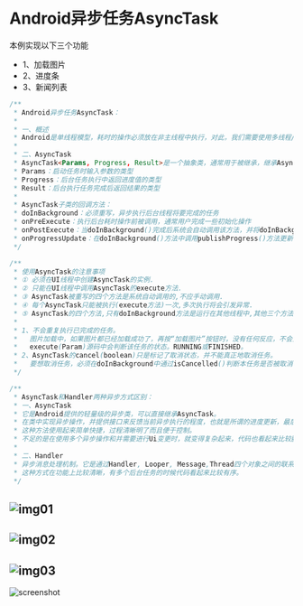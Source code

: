 # Android异步任务AsyncTask

本例实现以下三个功能
* 1、加载图片
* 2、进度条
* 3、新闻列表

```java
/**
 * Android异步任务AsyncTask：
 *
 * 一、概述
 * Android是单线程模型，耗时的操作必须放在非主线程中执行，对此，我们需要使用多线程/线程池或者AsyncTask等来完成异步加载任务。
 *
 * 二、AsyncTask
 * AsyncTask<Params, Progress, Result>是一个抽象类，通常用于被继承，继承AsyncTask需要指定如下三个泛型参数：
 * Params：启动任务时输入参数的类型
 * Progress：后台任务执行中返回进度值的类型
 * Result：后台执行任务完成后返回结果的类型
 *
 * AsyncTask子类的回调方法：
 * doInBackground：必须重写，异步执行后台线程将要完成的任务
 * onPreExecute：执行后台耗时操作前被调用，通常用户完成一些初始化操作
 * onPostExecute：当doInBackground()完成后系统会自动调用该方法，并将doInBackground方法返回的值传给该方法
 * onProgressUpdate：在doInBackground()方法中调用publishProgress()方法更新任务的执行进度后，就会触发该方法。
 */
```

```java
/**
 * 使用AsyncTask的注意事项
 * ① 必须在UI线程中创建AsyncTask的实例.
 * ② 只能在UI线程中调用AsyncTask的execute方法.
 * ③ AsyncTask被重写的四个方法是系统自动调用的,不应手动调用.
 * ④ 每个AsyncTask只能被执行(execute方法)一次,多次执行将会引发异常.
 * ⑤ AsyncTask的四个方法,只有doInBackground方法是运行在其他线程中,其他三个方法都运行在UI线程中,也就说其他三个方法都可以进行UI的更新操作.
 *
 * 1、不会重复执行已完成的任务。
 *   图片加载中，如果图片都已经加载成功了，再按“加载图片”按钮时，没有任何反应，不会重新获取图片数据。
 *   execute(Param)源码中会判断该任务的状态。RUNNING或FINISHED。
 * 2、AsyncTask的cancel(boolean)只是标记了取消状态，并不能真正地取消任务。
 *   要想取消任务，必须在doInBackground中通过isCancelled()判断本任务是否被取消，如果为ture，则进行相应逻辑来退出本任务。
 */
```

```java
/**
 * AsyncTask和Handler两种异步方式区别：
 * 一、AsyncTask
 * 它是Android提供的轻量级的异步类，可以直接继承AsyncTask。
 * 在类中实现异步操作，并提供接口来反馈当前异步执行的程度，也就是所谓的进度更新，最后反馈执行的结果给UI主线程。
 * 这种方法使用起来简单快捷，过程清晰明了而且便于控制。
 * 不足的是在使用多个异步操作和并需要进行Ui变更时，就变得复杂起来，代码也看起来比较臃肿。
 *
 * 二、Handler
 * 异步消息处理机制。它是通过Handler, Looper, Message,Thread四个对象之间的联系来进行处理消息的。
 * 这种方式在功能上比较清晰，有多个后台任务的时候代码看起来比较有序。
 */
```

![img01](https://github.com/ykmeory/AsyncTask/blob/master/img_folder/async_msg_processing_flow_chart.png "异步消息处理流程图")
----
![img02](https://github.com/ykmeory/AsyncTask/blob/master/img_folder/async_task01.png "总结1")
-----
![img03](https://github.com/ykmeory/AsyncTask/blob/master/img_folder/async_task02.png "总结2")
-----
![screenshot](https://github.com/ykmeory/AsyncTask/blob/master/img_folder/img.jpg "截屏")
